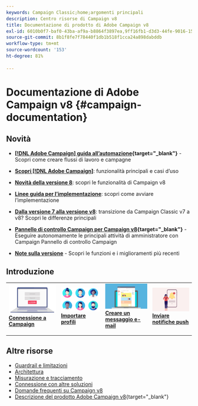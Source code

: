 ```yaml
---
keywords: Campaign Classic;home;argomenti principali
description: Centro risorse di Campaign v8
title: Documentazione di prodotto di Adobe Campaign v8
exl-id: 6010b0f7-baf0-43ba-af9a-b8864f3897ea,9ff16fb1-d3d3-44fe-9016-15abffdbc74e
source-git-commit: 8b1f8fe7f78440f1db1b518f1cca24a898dabddb
workflow-type: tm+mt
source-wordcount: '153'
ht-degree: 81%

---
```


# Documentazione di Adobe Campaign v8 {#campaign-documentation}

<!--![](assets/banner-documentationv8.png) -->

## Novità

* **[[!DNL Adobe Campaign] guida all’automazione](https://experienceleague.adobe.com/docs/campaign/automation/home.html?lang=it){target="_blank"}** - Scopri come creare flussi di lavoro e campagne

* **[Scopri [!DNL Adobe Campaign]](start/get-started.md)**: funzionalità principali e casi d’uso

* **[Novità della versione 8](start/whats-new.md)**: scopri le funzionalità di Campaign v8

* **[Linee guida per l’implementazione](start/implement.md)**: scopri come avviare l’implementazione

* **[Dalla versione 7 alla versione v8](start/v7-to-v8.md)**: transizione da Campaign Classic v7 a v8? Scopri le differenze principali

* **[Pannello di controllo Campaign per Campaign v8](https://experienceleague.adobe.com/docs/control-panel/using/discover-control-panel/key-features.html?lang=it){target="_blank"}** - Eseguire autonomamente le principali attività di amministratore con Campaign Pannello di controllo Campaign

* **[Note sulla versione](start/release-notes.md)** - Scopri le funzioni e i miglioramenti più recenti


## Introduzione


<table style="table-layout:fixed"><tr style="border: 0;">
<td>
<a href="start/connect.md">
<img alt="Connettersi a Campaign v8" src="start/assets/do-not-localize/login.jpeg">
</a>
<div><a href="start/connect.md"><strong>Connessione a Campaign</strong>
</div>
<p>
</td>
<td>
<a href="start/import.md">
<img alt="Importazione profili" src="start/assets/do-not-localize/profiles.jpeg">
</a>
<div>
<a href="start/import.md"><strong>Importare profili</strong></a>
</div>
<p>
</td>
<td>
<a href="start/create-message.md">
<img alt="Creare un messaggio e-mail" src="start/assets/do-not-localize/email-design.jpeg">
</a>
<div>
<a href="start/create-message.md"><strong>Creare un messaggio e-mail</strong></a>
</div>
<p></td>
<td>
<a href="send/push.md">
<img alt="Inviare notifiche push" src="start/assets/do-not-localize/push-send.jpeg">
</a>
<div>
<a href="send/push.md"><strong>Inviare notifiche push</strong></a>
</div>
<p>
</td>
</tr></table>


## Altre risorse

* [Guardrail e limitazioni](start/ac-guardrails.md)
* [Architettura](architecture/architecture.md)
* [Misurazione e tracciamento](reporting/gs-reporting.md)
* [Connessione con altre soluzioni](connect/integration.md)
* [Domande frequenti su Campaign v8](start/campaign-faq.md)
* [Descrizione del prodotto Adobe Campaign v8](https://helpx.adobe.com/it/legal/product-descriptions/adobe-campaign-managed-cloud-services.html){target="_blank"}
